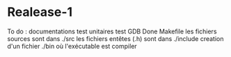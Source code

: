 Realease-1
==

To do :
	documentations
	test unitaires
	test GDB
Done
	Makefile
	les fichiers sources sont dans ./src
	les fichiers entêtes (.h) sont dans ./include
	creation d'un fichier ./bin où l'exécutable est compiler